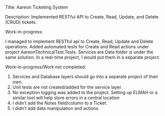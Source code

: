 Title: Aareon Ticketing System

Description: Implemented RESTful API to Create, Read, Update, and Delete (CRUD) tickets.

Work-in-progress:

I managed to implement RESTful api to Create, Read, Update and Delete operations. Added automated tests for Create and Read actions under project AareonTechnicalTest.Tests. Services are Data folder is under the same solution. In a real-time project, I would put them in a separate project.

Work-in-progress/Work not completed:

1. Services and Database layers should go into a separate project of their own.
2. Unit tests are not created/added for the service layer.
3. No exception logging was added to the project. Setting up ELMAH or a similar tool will help store errors in a central location
4. I didn’t add the Notes field/column to a Ticket.
5. I didn’t add data manipulation and actions.
